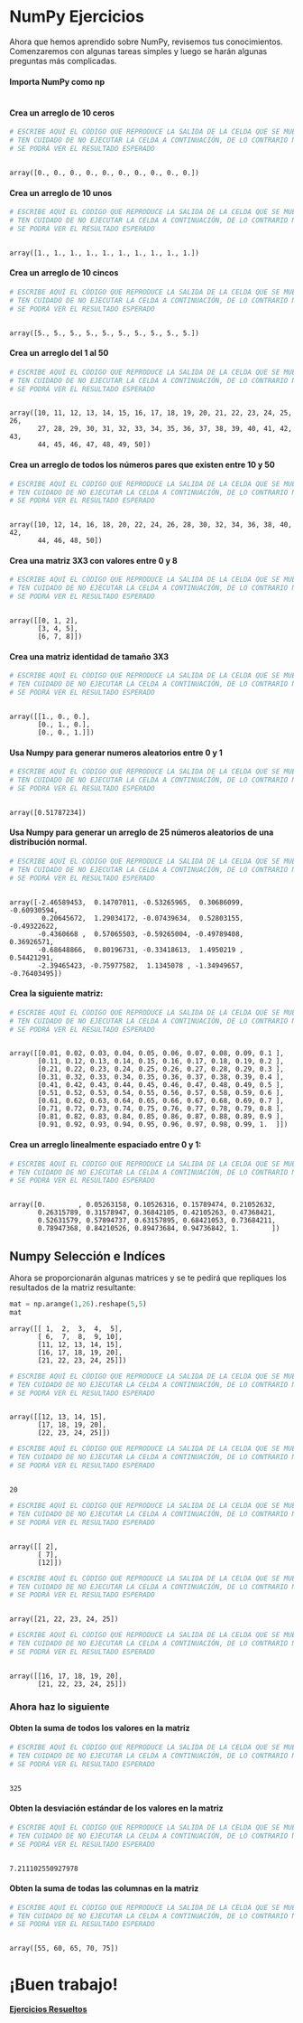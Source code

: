 # NumPy Ejercicios

Ahora que hemos aprendido sobre NumPy, revisemos tus conocimientos. Comenzaremos con algunas tareas simples y luego se harán algunas preguntas más complicadas.

#### Importa NumPy como np


```python

```

#### Crea un arreglo de 10 ceros

```python
# ESCRIBE AQUÍ EL CÓDIGO QUE REPRODUCE LA SALIDA DE LA CELDA QUE SE MUESTRA ABAJO
# TEN CUIDADO DE NO EJECUTAR LA CELDA A CONTINUACIÓN, DE LO CONTRARIO NO
# SE PODRÁ VER EL RESULTADO ESPERADO

```

```python

```




    array([0., 0., 0., 0., 0., 0., 0., 0., 0., 0.])



#### Crea un arreglo de 10 unos

```python
# ESCRIBE AQUÍ EL CÓDIGO QUE REPRODUCE LA SALIDA DE LA CELDA QUE SE MUESTRA ABAJO
# TEN CUIDADO DE NO EJECUTAR LA CELDA A CONTINUACIÓN, DE LO CONTRARIO NO
# SE PODRÁ VER EL RESULTADO ESPERADO

```

```python

```




    array([1., 1., 1., 1., 1., 1., 1., 1., 1., 1.])



#### Crea un arreglo de 10 cincos

```python
# ESCRIBE AQUÍ EL CÓDIGO QUE REPRODUCE LA SALIDA DE LA CELDA QUE SE MUESTRA ABAJO
# TEN CUIDADO DE NO EJECUTAR LA CELDA A CONTINUACIÓN, DE LO CONTRARIO NO
# SE PODRÁ VER EL RESULTADO ESPERADO

```

```python

```




    array([5., 5., 5., 5., 5., 5., 5., 5., 5., 5.])



#### Crea un arreglo del 1 al 50

```python
# ESCRIBE AQUÍ EL CÓDIGO QUE REPRODUCE LA SALIDA DE LA CELDA QUE SE MUESTRA ABAJO
# TEN CUIDADO DE NO EJECUTAR LA CELDA A CONTINUACIÓN, DE LO CONTRARIO NO
# SE PODRÁ VER EL RESULTADO ESPERADO

```

```python

```




    array([10, 11, 12, 13, 14, 15, 16, 17, 18, 19, 20, 21, 22, 23, 24, 25, 26,
           27, 28, 29, 30, 31, 32, 33, 34, 35, 36, 37, 38, 39, 40, 41, 42, 43,
           44, 45, 46, 47, 48, 49, 50])



#### Crea un arreglo de todos los números pares que existen entre 10 y 50

```python
# ESCRIBE AQUÍ EL CÓDIGO QUE REPRODUCE LA SALIDA DE LA CELDA QUE SE MUESTRA ABAJO
# TEN CUIDADO DE NO EJECUTAR LA CELDA A CONTINUACIÓN, DE LO CONTRARIO NO
# SE PODRÁ VER EL RESULTADO ESPERADO

```

```python

```




    array([10, 12, 14, 16, 18, 20, 22, 24, 26, 28, 30, 32, 34, 36, 38, 40, 42,
           44, 46, 48, 50])



#### Crea una matriz 3X3 con valores entre 0 y 8

```python
# ESCRIBE AQUÍ EL CÓDIGO QUE REPRODUCE LA SALIDA DE LA CELDA QUE SE MUESTRA ABAJO
# TEN CUIDADO DE NO EJECUTAR LA CELDA A CONTINUACIÓN, DE LO CONTRARIO NO
# SE PODRÁ VER EL RESULTADO ESPERADO

```

```python

```




    array([[0, 1, 2],
           [3, 4, 5],
           [6, 7, 8]])



#### Crea una matriz identidad de tamaño 3X3

```python
# ESCRIBE AQUÍ EL CÓDIGO QUE REPRODUCE LA SALIDA DE LA CELDA QUE SE MUESTRA ABAJO
# TEN CUIDADO DE NO EJECUTAR LA CELDA A CONTINUACIÓN, DE LO CONTRARIO NO
# SE PODRÁ VER EL RESULTADO ESPERADO

```

```python

```




    array([[1., 0., 0.],
           [0., 1., 0.],
           [0., 0., 1.]])



#### Usa Numpy para generar numeros aleatorios entre 0 y 1

```python
# ESCRIBE AQUÍ EL CÓDIGO QUE REPRODUCE LA SALIDA DE LA CELDA QUE SE MUESTRA ABAJO
# TEN CUIDADO DE NO EJECUTAR LA CELDA A CONTINUACIÓN, DE LO CONTRARIO NO
# SE PODRÁ VER EL RESULTADO ESPERADO

```

```python

```




    array([0.51787234])



#### Usa Numpy para generar un arreglo de 25 números aleatorios de una distribución normal.

```python
# ESCRIBE AQUÍ EL CÓDIGO QUE REPRODUCE LA SALIDA DE LA CELDA QUE SE MUESTRA ABAJO
# TEN CUIDADO DE NO EJECUTAR LA CELDA A CONTINUACIÓN, DE LO CONTRARIO NO
# SE PODRÁ VER EL RESULTADO ESPERADO

```

```python

```




    array([-2.46589453,  0.14707011, -0.53265965,  0.30686099, -0.60930594,
            0.20645672,  1.29034172, -0.07439634,  0.52803155, -0.49322622,
           -0.4360668 ,  0.57065503, -0.59265004, -0.49789408,  0.36926571,
           -0.68648866,  0.80196731, -0.33418613,  1.4950219 ,  0.54421291,
           -2.39465423, -0.75977582,  1.1345078 , -1.34949657, -0.76403495])



#### Crea la siguiente matriz:

```python
# ESCRIBE AQUÍ EL CÓDIGO QUE REPRODUCE LA SALIDA DE LA CELDA QUE SE MUESTRA ABAJO
# TEN CUIDADO DE NO EJECUTAR LA CELDA A CONTINUACIÓN, DE LO CONTRARIO NO
# SE PODRÁ VER EL RESULTADO ESPERADO

```

```python

```




    array([[0.01, 0.02, 0.03, 0.04, 0.05, 0.06, 0.07, 0.08, 0.09, 0.1 ],
           [0.11, 0.12, 0.13, 0.14, 0.15, 0.16, 0.17, 0.18, 0.19, 0.2 ],
           [0.21, 0.22, 0.23, 0.24, 0.25, 0.26, 0.27, 0.28, 0.29, 0.3 ],
           [0.31, 0.32, 0.33, 0.34, 0.35, 0.36, 0.37, 0.38, 0.39, 0.4 ],
           [0.41, 0.42, 0.43, 0.44, 0.45, 0.46, 0.47, 0.48, 0.49, 0.5 ],
           [0.51, 0.52, 0.53, 0.54, 0.55, 0.56, 0.57, 0.58, 0.59, 0.6 ],
           [0.61, 0.62, 0.63, 0.64, 0.65, 0.66, 0.67, 0.68, 0.69, 0.7 ],
           [0.71, 0.72, 0.73, 0.74, 0.75, 0.76, 0.77, 0.78, 0.79, 0.8 ],
           [0.81, 0.82, 0.83, 0.84, 0.85, 0.86, 0.87, 0.88, 0.89, 0.9 ],
           [0.91, 0.92, 0.93, 0.94, 0.95, 0.96, 0.97, 0.98, 0.99, 1.  ]])



#### Crea un arreglo linealmente espaciado entre 0 y 1:

```python
# ESCRIBE AQUÍ EL CÓDIGO QUE REPRODUCE LA SALIDA DE LA CELDA QUE SE MUESTRA ABAJO
# TEN CUIDADO DE NO EJECUTAR LA CELDA A CONTINUACIÓN, DE LO CONTRARIO NO
# SE PODRÁ VER EL RESULTADO ESPERADO

```

```python

```




    array([0.        , 0.05263158, 0.10526316, 0.15789474, 0.21052632,
           0.26315789, 0.31578947, 0.36842105, 0.42105263, 0.47368421,
           0.52631579, 0.57894737, 0.63157895, 0.68421053, 0.73684211,
           0.78947368, 0.84210526, 0.89473684, 0.94736842, 1.        ])



## Numpy Selección e Indíces
Ahora se proporcionarán algunas matrices y se te pedirá que repliques los resultados de la matriz resultante:


```python
mat = np.arange(1,26).reshape(5,5)
mat
```




    array([[ 1,  2,  3,  4,  5],
           [ 6,  7,  8,  9, 10],
           [11, 12, 13, 14, 15],
           [16, 17, 18, 19, 20],
           [21, 22, 23, 24, 25]])




```python
# ESCRIBE AQUÍ EL CÓDIGO QUE REPRODUCE LA SALIDA DE LA CELDA QUE SE MUESTRA ABAJO
# TEN CUIDADO DE NO EJECUTAR LA CELDA A CONTINUACIÓN, DE LO CONTRARIO NO
# SE PODRÁ VER EL RESULTADO ESPERADO
```


```python

```




    array([[12, 13, 14, 15],
           [17, 18, 19, 20],
           [22, 23, 24, 25]])




```python
# ESCRIBE AQUÍ EL CÓDIGO QUE REPRODUCE LA SALIDA DE LA CELDA QUE SE MUESTRA ABAJO
# TEN CUIDADO DE NO EJECUTAR LA CELDA A CONTINUACIÓN, DE LO CONTRARIO NO
# SE PODRÁ VER EL RESULTADO ESPERADO
```


```python

```




    20




```python
# ESCRIBE AQUÍ EL CÓDIGO QUE REPRODUCE LA SALIDA DE LA CELDA QUE SE MUESTRA ABAJO
# TEN CUIDADO DE NO EJECUTAR LA CELDA A CONTINUACIÓN, DE LO CONTRARIO NO
# SE PODRÁ VER EL RESULTADO ESPERADO
```


```python

```




    array([[ 2],
           [ 7],
           [12]])




```python
# ESCRIBE AQUÍ EL CÓDIGO QUE REPRODUCE LA SALIDA DE LA CELDA QUE SE MUESTRA ABAJO
# TEN CUIDADO DE NO EJECUTAR LA CELDA A CONTINUACIÓN, DE LO CONTRARIO NO
# SE PODRÁ VER EL RESULTADO ESPERADO
```


```python

```




    array([21, 22, 23, 24, 25])




```python
# ESCRIBE AQUÍ EL CÓDIGO QUE REPRODUCE LA SALIDA DE LA CELDA QUE SE MUESTRA ABAJO
# TEN CUIDADO DE NO EJECUTAR LA CELDA A CONTINUACIÓN, DE LO CONTRARIO NO
# SE PODRÁ VER EL RESULTADO ESPERADO
```


```python

```




    array([[16, 17, 18, 19, 20],
           [21, 22, 23, 24, 25]])



### Ahora haz lo siguiente

#### Obten la suma de todos los valores en la matriz

```python
# ESCRIBE AQUÍ EL CÓDIGO QUE REPRODUCE LA SALIDA DE LA CELDA QUE SE MUESTRA ABAJO
# TEN CUIDADO DE NO EJECUTAR LA CELDA A CONTINUACIÓN, DE LO CONTRARIO NO
# SE PODRÁ VER EL RESULTADO ESPERADO

```

```python

```




    325



#### Obten la desviación estándar de los valores en la matriz

```python
# ESCRIBE AQUÍ EL CÓDIGO QUE REPRODUCE LA SALIDA DE LA CELDA QUE SE MUESTRA ABAJO
# TEN CUIDADO DE NO EJECUTAR LA CELDA A CONTINUACIÓN, DE LO CONTRARIO NO
# SE PODRÁ VER EL RESULTADO ESPERADO

```

```python

```




    7.211102550927978



#### Obten la suma de todas las columnas en la matriz

```python
# ESCRIBE AQUÍ EL CÓDIGO QUE REPRODUCE LA SALIDA DE LA CELDA QUE SE MUESTRA ABAJO
# TEN CUIDADO DE NO EJECUTAR LA CELDA A CONTINUACIÓN, DE LO CONTRARIO NO
# SE PODRÁ VER EL RESULTADO ESPERADO

```

```python

```




    array([55, 60, 65, 70, 75])



# ¡Buen trabajo!


[**Ejercicios Resueltos**](Numpy%20Ejercicios%20-%20Soluci%C3%B3n.md)    
